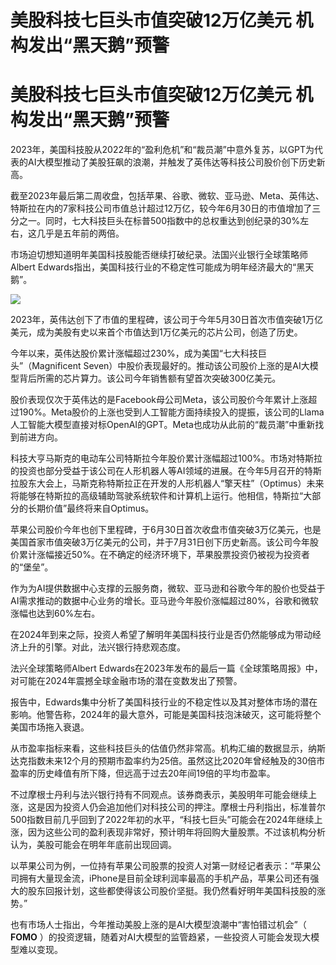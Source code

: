 # 美股科技七巨头市值突破12万亿美元 机构发出“黑天鹅”预警

# 美股科技七巨头市值突破12万亿美元 机构发出“黑天鹅”预警

2023年，美国科技股从2022年的“盈利危机”和“裁员潮”中意外复苏，以GPT为代表的AI大模型推动了美股狂飙的浪潮，并触发了英伟达等科技公司股价创下历史新高。

截至2023年最后第二周收盘，包括苹果、谷歌、微软、亚马逊、Meta、英伟达、特斯拉在内的7家科技公司市值总计超过12万亿，较今年6月30日的市值增加了三分之一。同时，七大科技巨头在标普500指数中的总权重达到创纪录的30%左右，这几乎是五年前的两倍。

市场迫切想知道明年美国科技股能否继续打破纪录。法国兴业银行全球策略师Albert
Edwards指出，美国科技行业的不稳定性可能成为明年经济最大的“黑天鹅”。

![](https://inews.gtimg.com/om_bt/O7Etl8wGgE_2LCKPJ0iD9YJwi90QLZKedNrqsvigRRMPEAA/1000)

2023年，英伟达创下了市值的里程碑，该公司于今年5月30日首次市值突破1万亿美元，成为美股有史以来首个市值达到1万亿美元的芯片公司，创造了历史。

今年以来，英伟达股价累计涨幅超过230%，成为美国“七大科技巨头”（Magnificent
Seven）中股价表现最好的。推动该公司股价上涨的是AI大模型背后所需的芯片算力。该公司今年销售额有望首次突破300亿美元。

股价表现仅次于英伟达的是Facebook母公司Meta，该公司股价今年累计上涨超过190%。Meta股价的上涨也受到人工智能方面持续投入的提振，该公司的Llama人工智能大模型直接对标OpenAI的GPT。Meta也成功从此前的“裁员潮”中重新找到前进方向。

科技大亨马斯克的电动车公司特斯拉今年股价累计涨幅超过100%。市场对特斯拉的投资也部分受益于该公司在人形机器人等AI领域的进展。在今年5月召开的特斯拉股东大会上，马斯克称特斯拉正在开发的人形机器人“擎天柱”（Optimus）未来将能够在特斯拉的高级辅助驾驶系统软件和计算机上运行。他相信，特斯拉“大部分的长期价值”最终将来自Optimus。

苹果公司股价今年也创下里程碑，于6月30日首次收盘市值突破3万亿美元，也是美国首家市值突破3万亿美元的公司，并于7月31日创下历史新高。该公司今年股价累计涨幅接近50%。在不确定的经济环境下，苹果股票投资仍被视为投资者的“堡垒”。

作为为AI提供数据中心支撑的云服务商，微软、亚马逊和谷歌今年的股价也受益于AI需求推动的数据中心业务的增长。亚马逊今年股价涨幅超过80%，谷歌和微软涨幅也达到60%左右。

在2024年到来之际，投资人希望了解明年美国科技行业是否仍然能够成为带动经济上升的引擎。对此，法兴银行持悲观态度。

法兴全球策略师Albert Edwards在2023年发布的最后一篇《全球策略周报》中，对可能在2024年震撼全球金融市场的潜在变数发出了预警。

报告中，Edwards集中分析了美国科技行业的不稳定性以及其对整体市场的潜在影响。他警告称，2024年的最大意外，可能是美国科技泡沫破灭，这可能将整个美国市场拖入衰退。

从市盈率指标来看，这些科技巨头的估值仍然非常高。机构汇编的数据显示，纳斯达克指数未来12个月的预期市盈率约为25倍。虽然这比2020年曾经触及的30倍市盈率的历史峰值有所下降，但远高于过去20年间19倍的平均市盈率。

不过摩根士丹利与法兴银行持有不同观点。该券商表示，美股明年可能会继续上涨，这是因为投资人仍会追加他们对科技公司的押注。摩根士丹利指出，标准普尔500指数目前几乎回到了2022年初的水平，“科技七巨头”可能会在2024年继续上涨，因为这些公司的盈利表现非常好，预计明年将回购大量股票。不过该机构分析认为，美股可能会在明年年底前出现回调。

以苹果公司为例，一位持有苹果公司股票的投资人对第一财经记者表示：“苹果公司拥有大量现金流，iPhone是目前全球利润率最高的手机产品，苹果公司还有强大的股东回报计划，这些都使得该公司股价坚挺。我仍然看好明年美国科技股的涨势。”

也有市场人士指出，今年推动美股上涨的是AI大模型浪潮中“害怕错过机会”（ **FOMO**
）的投资逻辑，随着对AI大模型的监管趋紧，一些投资人可能会发现大模型难以变现。

